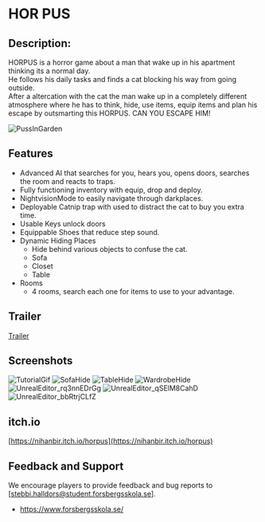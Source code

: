 # HOR PUS

<h2> Description: </h2>
HORPUS is a horror game about a man that wake up in his apartment thinking its a normal day. </br>
He follows his daily tasks and finds a cat blocking his way from going outside. </br>
After a altercation with the cat the man wake up in a completely different atmosphere where he has to think, hide, use items, equip items and plan his escape by outsmarting this HORPUS. 
CAN YOU ESCAPE HIM!

![PussInGarden](https://github.com/forsbergsskola-se/308-unreal-group-project-horpus/assets/112477158/6a06219a-fe3e-4eac-9b3a-b704e669e11a)

## Features
* Advanced AI that searches for you, hears you, opens doors, searches the room and reacts to traps.
* Fully functioning inventory with equip, drop and deploy.
* NightvisionMode to easily navigate through darkplaces.
* Deployable Catnip trap with used to distract the cat to buy you extra time.
* Usable Keys unlock doors 
* Equippable Shoes that reduce step sound.  
* Dynamic Hiding Places
  * Hide behind various objects to confuse the cat.
  * Sofa
  * Closet
  * Table
* Rooms
  * 4 rooms, search each one for items to use to your advantage. 

## Trailer

[Trailer](https://clipchamp.com/watch/yntYzllP63e)

## Screenshots

![TutorialGif](https://github.com/forsbergsskola-se/308-unreal-group-project-horpus/assets/112477158/69238207-2792-4a35-82c8-6ce7dc80df81)
![SofaHide](https://github.com/forsbergsskola-se/308-unreal-group-project-horpus/assets/112477158/15a2a6a8-116f-4e69-9d43-e4a2be8ede73)
![TableHide](https://github.com/forsbergsskola-se/308-unreal-group-project-horpus/assets/112477158/61bf28e7-d336-4ebf-a7b8-25ba8d6203b9)
![WardrobeHide](https://github.com/forsbergsskola-se/308-unreal-group-project-horpus/assets/112477158/275b288c-1b41-42ab-be51-d41ca586c2a1)
![UnrealEditor_rq3nnEDrGg](https://github.com/forsbergsskola-se/308-unreal-group-project-horpus/assets/112477158/6fbaedee-5b60-4950-8b24-1d3829a2d3cf)
![UnrealEditor_qSElM8CahD](https://github.com/forsbergsskola-se/308-unreal-group-project-horpus/assets/112477158/62c05c71-2bbe-48db-b743-4398c40ce3c3)
![UnrealEditor_bbRtrjCLfZ](https://github.com/forsbergsskola-se/308-unreal-group-project-horpus/assets/112477158/adb3eba9-bc1c-4576-b0db-53cf32148d60)

## itch.io

[https://nihanbir.itch.io/horpus](https://nihanbir.itch.io/horpus)

## Feedback and Support
We encourage players to provide feedback and bug reports to [stebbi.halldors@student.forsbergsskola.se]. </br>

* https://www.forsbergsskola.se/
